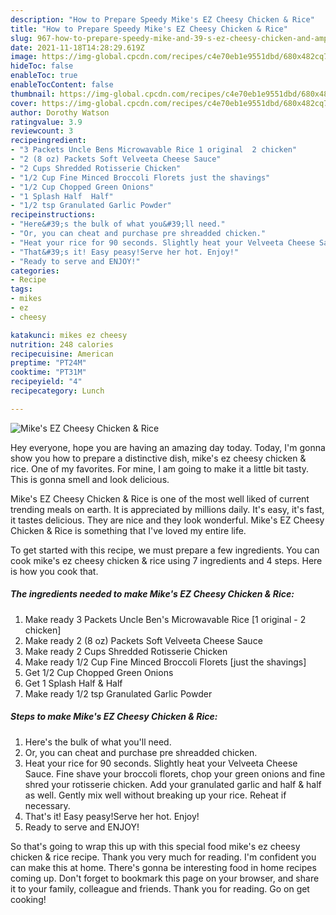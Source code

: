 ```yaml
---
description: "How to Prepare Speedy Mike's EZ Cheesy Chicken & Rice"
title: "How to Prepare Speedy Mike's EZ Cheesy Chicken & Rice"
slug: 967-how-to-prepare-speedy-mike-and-39-s-ez-cheesy-chicken-and-amp-rice
date: 2021-11-18T14:28:29.619Z
image: https://img-global.cpcdn.com/recipes/c4e70eb1e9551dbd/680x482cq70/mikes-ez-cheesy-chicken-rice-recipe-main-photo.jpg
hideToc: false
enableToc: true
enableTocContent: false
thumbnail: https://img-global.cpcdn.com/recipes/c4e70eb1e9551dbd/680x482cq70/mikes-ez-cheesy-chicken-rice-recipe-main-photo.jpg
cover: https://img-global.cpcdn.com/recipes/c4e70eb1e9551dbd/680x482cq70/mikes-ez-cheesy-chicken-rice-recipe-main-photo.jpg
author: Dorothy Watson
ratingvalue: 3.9
reviewcount: 3
recipeingredient:
- "3 Packets Uncle Bens Microwavable Rice 1 original  2 chicken"
- "2 (8 oz) Packets Soft Velveeta Cheese Sauce"
- "2 Cups Shredded Rotisserie Chicken"
- "1/2 Cup Fine Minced Broccoli Florets just the shavings"
- "1/2 Cup Chopped Green Onions"
- "1 Splash Half  Half"
- "1/2 tsp Granulated Garlic Powder"
recipeinstructions:
- "Here&#39;s the bulk of what you&#39;ll need."
- "Or, you can cheat and purchase pre shreadded chicken."
- "Heat your rice for 90 seconds. Slightly heat your Velveeta Cheese Sauce. Fine shave your broccoli florets, chop your green onions and fine shred your rotisserie chicken. Add your granulated garlic and half & half as well. Gently mix well without breaking up your rice. Reheat if necessary."
- "That&#39;s it! Easy peasy!Serve her hot. Enjoy!"
- "Ready to serve and ENJOY!"
categories:
- Recipe
tags:
- mikes
- ez
- cheesy

katakunci: mikes ez cheesy 
nutrition: 248 calories
recipecuisine: American
preptime: "PT24M"
cooktime: "PT31M"
recipeyield: "4"
recipecategory: Lunch

---
```



![Mike&#39;s EZ Cheesy Chicken & Rice](https://img-global.cpcdn.com/recipes/c4e70eb1e9551dbd/680x482cq70/mikes-ez-cheesy-chicken-rice-recipe-main-photo.jpg)

Hey everyone, hope you are having an amazing day today. Today, I'm gonna show you how to prepare a distinctive dish, mike&#39;s ez cheesy chicken & rice. One of my favorites. For mine, I am going to make it a little bit tasty. This is gonna smell and look delicious.



Mike&#39;s EZ Cheesy Chicken & Rice is one of the most well liked of current trending meals on earth. It is appreciated by millions daily. It's easy, it's fast, it tastes delicious. They are nice and they look wonderful. Mike&#39;s EZ Cheesy Chicken & Rice is something that I've loved my entire life.


To get started with this recipe, we must prepare a few ingredients. You can cook mike&#39;s ez cheesy chicken & rice using 7 ingredients and 4 steps. Here is how you cook that.

<!--inarticleads1-->

##### The ingredients needed to make Mike&#39;s EZ Cheesy Chicken & Rice:

1. Make ready 3 Packets Uncle Ben&#39;s Microwavable Rice [1 original - 2 chicken]
1. Make ready 2 (8 oz) Packets Soft Velveeta Cheese Sauce
1. Make ready 2 Cups Shredded Rotisserie Chicken
1. Make ready 1/2 Cup Fine Minced Broccoli Florets [just the shavings]
1. Get 1/2 Cup Chopped Green Onions
1. Get 1 Splash Half & Half
1. Make ready 1/2 tsp Granulated Garlic Powder




<!--inarticleads2-->

##### Steps to make Mike&#39;s EZ Cheesy Chicken & Rice:

1. Here&#39;s the bulk of what you&#39;ll need.
1. Or, you can cheat and purchase pre shreadded chicken.
1. Heat your rice for 90 seconds. Slightly heat your Velveeta Cheese Sauce. Fine shave your broccoli florets, chop your green onions and fine shred your rotisserie chicken. Add your granulated garlic and half & half as well. Gently mix well without breaking up your rice. Reheat if necessary.
1. That&#39;s it! Easy peasy!Serve her hot. Enjoy!
1. Ready to serve and ENJOY!



So that's going to wrap this up with this special food mike&#39;s ez cheesy chicken & rice recipe. Thank you very much for reading. I'm confident you can make this at home. There's gonna be interesting food in home recipes coming up. Don't forget to bookmark this page on your browser, and share it to your family, colleague and friends. Thank you for reading. Go on get cooking!
